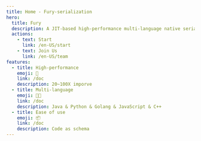 ```yaml
---
title: Home - Fury-serialization
hero:
  title: Fury
  description: A JIT-based high-performance multi-language native serialization framework that provides ultimate performance and ease of use
  actions:
    - text: Start
      link: /en-US/start
    - text: Join Us
      link: /en-US/team
features:
  - title: High-performance
    emoji: 🚀
    link: /doc
    description: 20~100X imporve
  - title: Multi-language
    emoji: 🧑‍💻
    link: /doc
    description: Java & Python & Golang & JavaScript & C++
  - title: Ease of use
    emoji: 📦
    link: /doc
    description: Code as schema
---
```

